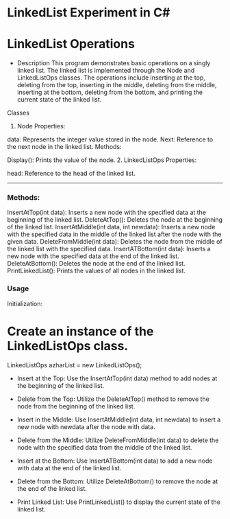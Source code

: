 # LinkedList Experiment in C#
# LinkedList Operations
* Description
This program demonstrates basic operations on a singly linked list. The linked list is implemented through the Node and LinkedListOps classes. The operations include inserting at the top, deleting from the top, inserting in the middle, deleting from the middle, inserting at the bottom, deleting from the bottom, and printing the current state of the linked list.

Classes
1. Node
Properties:

data: Represents the integer value stored in the node.
Next: Reference to the next node in the linked list.
Methods:

Display(): Prints the value of the node.
2. LinkedListOps
Properties:

head: Reference to the head of the linked list.
****
### Methods:
InsertAtTop(int data): Inserts a new node with the specified data at the beginning of the linked list.
DeleteAtTop(): Deletes the node at the beginning of the linked list.
InsertAtMiddle(int data, int newdata): Inserts a new node with the specified data in the middle of the linked list after the node with the given data.
DeleteFromMiddle(int data): Deletes the node from the middle of the linked list with the specified data.
InsertATBottom(int data): Inserts a new node with the specified data at the end of the linked list.
DeleteAtBottom(): Deletes the node at the end of the linked list.
PrintLinkedList(): Prints the values of all nodes in the linked list.


### Usage
Initialization:
# Create an instance of the LinkedListOps class.
LinkedListOps azharList = new LinkedListOps();

* Insert at the Top:
Use the InsertAtTop(int data) method to add nodes at the beginning of the linked list.

* Delete from the Top:
Utilize the DeleteAtTop() method to remove the node from the beginning of the linked list.

* Insert in the Middle:
Use InsertAtMiddle(int data, int newdata) to insert a new node with newdata after the node with data.

* Delete from the Middle:
Utilize DeleteFromMiddle(int data) to delete the node with the specified data from the middle of the linked list.

* Insert at the Bottom:
Use InsertATBottom(int data) to add a new node with data at the end of the linked list.

* Delete from the Bottom:
Utilize DeleteAtBottom() to remove the node at the end of the linked list.

* Print Linked List:
Use PrintLinkedList() to display the current state of the linked list.